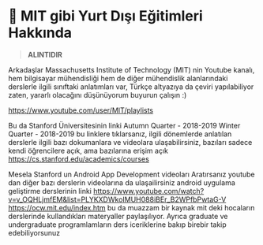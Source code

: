 # 🏫 MIT gibi Yurt Dışı Eğitimleri Hakkında

> **ALINTIDIR**

Arkadaşlar Massachusetts Institute of Technology (MIT) nin Youtube kanalı, hem bilgisayar mühendisliği hem de diğer mühendislik alanlarındaki derslerle ilgili sınıftaki anlatımları var, Türkçe altyazıya da çeviri yapılabiliyor zaten, yararlı olacağını düşünüyorum buyurun çalışın :)

https://www.youtube.com/user/MIT/playlists

Bu da Stanford Üniversitesinin linki
Autumn Quarter - 2018-2019
Winter Quarter - 2018-2019
bu linklere tıklarsanız, ilgili dönemlerde anlatılan derslerle ilgili bazı dokumanlara ve videolara ulaşabilirsiniz, bazıları sadece kendi öğrencilere açık, ama bazılarına erişim açık
https://cs.stanford.edu/academics/courses

Mesela Stanford un Android App Development videoları
Aratırsanız youtube dan diğer bazı derslerin videolarına da ulaşailirsiniz android uygulama geliştirme derslerinin linki
https://www.youtube.com/watch?v=v_OQHLjmfEM&list=PLYKXDWkoIMUH088iBEr_B2WPfbPwtaG-V
https://ocw.mit.edu/index.htm bu da muazzam bir kaynak mit deki hocaların derslerinde kullandıkları materyaller paylaşılıyor.
Ayrıca graduate ve undergraduate programlamların ders iceriklerine bakıp birebir takip edebiliyorsunuz
